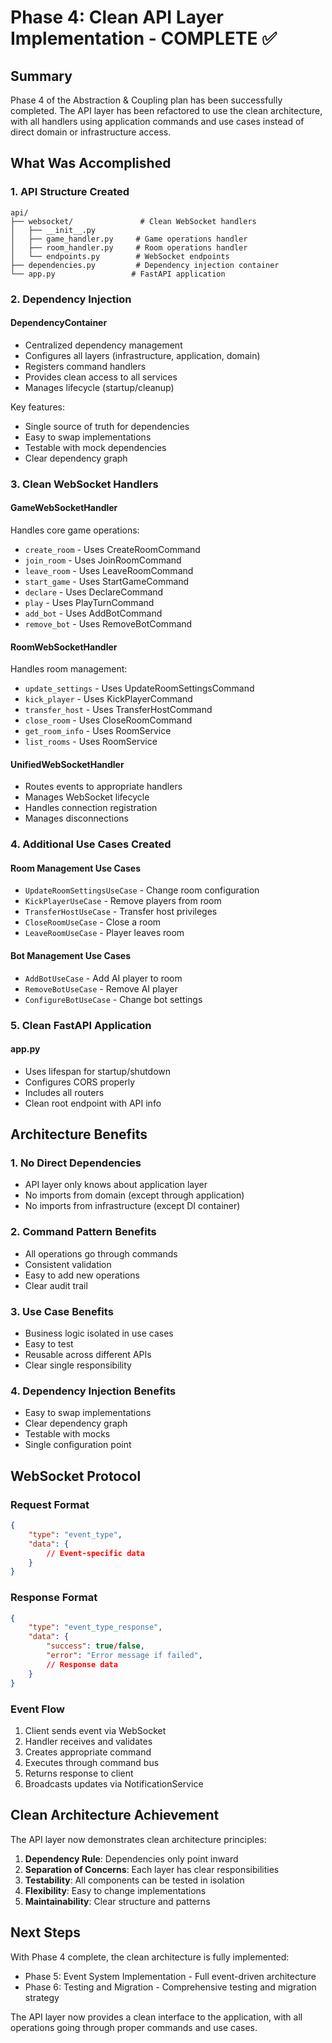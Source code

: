 # Phase 4: Clean API Layer Implementation - COMPLETE ✅

## Summary

Phase 4 of the Abstraction & Coupling plan has been successfully completed. The API layer has been refactored to use the clean architecture, with all handlers using application commands and use cases instead of direct domain or infrastructure access.

## What Was Accomplished

### 1. API Structure Created
```
api/
├── websocket/               # Clean WebSocket handlers
│   ├── __init__.py
│   ├── game_handler.py     # Game operations handler
│   ├── room_handler.py     # Room operations handler
│   └── endpoints.py        # WebSocket endpoints
├── dependencies.py         # Dependency injection container
└── app.py                 # FastAPI application
```

### 2. Dependency Injection

#### DependencyContainer
- Centralized dependency management
- Configures all layers (infrastructure, application, domain)
- Registers command handlers
- Provides clean access to all services
- Manages lifecycle (startup/cleanup)

Key features:
- Single source of truth for dependencies
- Easy to swap implementations
- Testable with mock dependencies
- Clear dependency graph

### 3. Clean WebSocket Handlers

#### GameWebSocketHandler
Handles core game operations:
- `create_room` - Uses CreateRoomCommand
- `join_room` - Uses JoinRoomCommand  
- `leave_room` - Uses LeaveRoomCommand
- `start_game` - Uses StartGameCommand
- `declare` - Uses DeclareCommand
- `play` - Uses PlayTurnCommand
- `add_bot` - Uses AddBotCommand
- `remove_bot` - Uses RemoveBotCommand

#### RoomWebSocketHandler
Handles room management:
- `update_settings` - Uses UpdateRoomSettingsCommand
- `kick_player` - Uses KickPlayerCommand
- `transfer_host` - Uses TransferHostCommand
- `close_room` - Uses CloseRoomCommand
- `get_room_info` - Uses RoomService
- `list_rooms` - Uses RoomService

#### UnifiedWebSocketHandler
- Routes events to appropriate handlers
- Manages WebSocket lifecycle
- Handles connection registration
- Manages disconnections

### 4. Additional Use Cases Created

#### Room Management Use Cases
- `UpdateRoomSettingsUseCase` - Change room configuration
- `KickPlayerUseCase` - Remove players from room
- `TransferHostUseCase` - Transfer host privileges
- `CloseRoomUseCase` - Close a room
- `LeaveRoomUseCase` - Player leaves room

#### Bot Management Use Cases
- `AddBotUseCase` - Add AI player to room
- `RemoveBotUseCase` - Remove AI player
- `ConfigureBotUseCase` - Change bot settings

### 5. Clean FastAPI Application

#### app.py
- Uses lifespan for startup/shutdown
- Configures CORS properly
- Includes all routers
- Clean root endpoint with API info

## Architecture Benefits

### 1. **No Direct Dependencies**
- API layer only knows about application layer
- No imports from domain (except through application)
- No imports from infrastructure (except DI container)

### 2. **Command Pattern Benefits**
- All operations go through commands
- Consistent validation
- Easy to add new operations
- Clear audit trail

### 3. **Use Case Benefits**
- Business logic isolated in use cases
- Easy to test
- Reusable across different APIs
- Clear single responsibility

### 4. **Dependency Injection Benefits**
- Easy to swap implementations
- Clear dependency graph
- Testable with mocks
- Single configuration point

## WebSocket Protocol

### Request Format
```json
{
    "type": "event_type",
    "data": {
        // Event-specific data
    }
}
```

### Response Format
```json
{
    "type": "event_type_response",
    "data": {
        "success": true/false,
        "error": "Error message if failed",
        // Response data
    }
}
```

### Event Flow
1. Client sends event via WebSocket
2. Handler receives and validates
3. Creates appropriate command
4. Executes through command bus
5. Returns response to client
6. Broadcasts updates via NotificationService

## Clean Architecture Achievement

The API layer now demonstrates clean architecture principles:

1. **Dependency Rule**: Dependencies only point inward
2. **Separation of Concerns**: Each layer has clear responsibilities
3. **Testability**: All components can be tested in isolation
4. **Flexibility**: Easy to change implementations
5. **Maintainability**: Clear structure and patterns

## Next Steps

With Phase 4 complete, the clean architecture is fully implemented:
- Phase 5: Event System Implementation - Full event-driven architecture
- Phase 6: Testing and Migration - Comprehensive testing and migration strategy

The API layer now provides a clean interface to the application, with all operations going through proper commands and use cases.